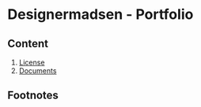 # Designermadsen - Portfolio
##

## Content
1. [License](LICENSE.md)
2. [Documents](docs/readme.md)

## Footnotes